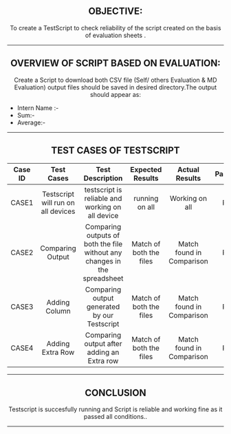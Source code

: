   <h2 align="center"> OBJECTIVE: </h2>
  
  <p align="center"> To create a TestScript to check reliability of the script created on the basis of evaluation sheets . </p>
  
  -----------------
  
  <h2 align="center"> OVERVIEW OF SCRIPT BASED ON EVALUATION: </h2>
  
  <p align="center"> Create a Script to download both CSV file (Self/ others Evaluation & MD Evaluation) output files should be saved in desired directory.The output should appear as:</p>
   
   * Intern Name :-
   * Sum:-
   * Average:-

-------------------------

<h2 align="center"> TEST CASES OF TESTSCRIPT </h2>


|Case ID |   Test Cases |   Test Description|  Expected Results |  Actual Results | Pass/Fail  |
| :------------: | :------------: | :------------: | :------------: | :------------: | :------------: |
|CASE1 | Testscript will run on all devices| testscript is reliable and working on all device| running on all | Working on all | Pass| 
|CASE2|  Comparing Output | Comparing outputs of both the file without any changes in the spreadsheet| Match of both the files  | Match found in Comparison  |  Pass |
|CASE3| Adding Column | Comparing output generated by our Testscript   |Match of both the files | Match found in Comparison  |  Pass |
|CASE4 | Adding Extra Row  |  Comparing output after adding an Extra row | Match of both the files  | Match found in Comparison |  Pass |

----------------------

<h2 align="center"> CONCLUSION </h2>

 <p align="center"> Testscript is succesfully running and Script is reliable and working fine as it passed all conditions..</p>

--------------------
